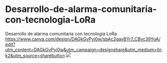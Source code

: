 # Desarrollo-de-alarma-comunitaria-con-tecnologia-LoRa
Desarrollo de alarma comunitaria con tecnologia LoRa
 https://www.canva.com/design/DAGkGvPyi0w/sbAc2gavBYr7_CBvc39YoA/edit?utm_content=DAGkGvPyi0w&utm_campaign=designshare&utm_medium=link2&utm_source=sharebutton
<img src="esquema.png" />
